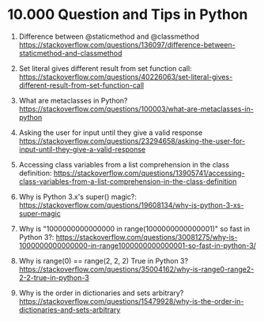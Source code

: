 # 10.000 Question and Tips in Python 
1. Difference between @staticmethod and @classmethod
https://stackoverflow.com/questions/136097/difference-between-staticmethod-and-classmethod

2. Set literal gives different result from set function call:
https://stackoverflow.com/questions/40226063/set-literal-gives-different-result-from-set-function-call

3. What are metaclasses in Python?
https://stackoverflow.com/questions/100003/what-are-metaclasses-in-python

4. Asking the user for input until they give a valid response
https://stackoverflow.com/questions/23294658/asking-the-user-for-input-until-they-give-a-valid-response

5. Accessing class variables from a list comprehension in the class definition:
https://stackoverflow.com/questions/13905741/accessing-class-variables-from-a-list-comprehension-in-the-class-definition

6. Why is Python 3.x's super() magic?:
https://stackoverflow.com/questions/19608134/why-is-python-3-xs-super-magic

7. Why is "1000000000000000 in range(1000000000000001)" so fast in Python 3?:
https://stackoverflow.com/questions/30081275/why-is-1000000000000000-in-range1000000000000001-so-fast-in-python-3/

8. Why is range(0) == range(2, 2, 2) True in Python 3?
https://stackoverflow.com/questions/35004162/why-is-range0-range2-2-2-true-in-python-3

9. Why is the order in dictionaries and sets arbitrary?
https://stackoverflow.com/questions/15479928/why-is-the-order-in-dictionaries-and-sets-arbitrary

